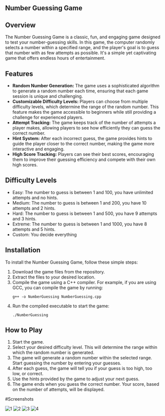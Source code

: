 ## Number Guessing Game

## Overview

The Number Guessing Game is a classic, fun, and engaging game designed to test your number-guessing skills. In this game, the computer randomly selects a number within a specified range, and the player's goal is to guess that number with as few attempts as possible. It's a simple yet captivating game that offers endless hours of entertainment.

## Features

- **Random Number Generation:** The game uses a sophisticated algorithm to generate a random number each time, ensuring that each game session is unique and challenging.
- **Customizable Difficulty Levels:** Players can choose from multiple difficulty levels, which determine the range of the random number. This feature makes the game accessible to beginners while still providing a challenge for experienced players.
- **Attempt Tracking:** The game keeps track of the number of attempts a player makes, allowing players to see how efficiently they can guess the correct number.
- **Hint System:** After each incorrect guess, the game provides hints to guide the player closer to the correct number, making the game more interactive and engaging.
- **High Score Tracking:** Players can see their best scores, encouraging them to improve their guessing efficiency and compete with their own high scores.

## Difficulty Levels

- Easy: The number to guess is between 1 and 100, you have unlimited attempts and no hints.
- Medium: The number to guess is between 1 and 200, you have 10 attempts and 2 hints.
- Hard: The number to guess is between 1 and 500, you have 9 attempts and 3 hints.
- Extreme: The number to guess is between 1 and 1000, you have 8 attempts and 5 hints.
- Custom: You decide everything

## Installation

To install the Number Guessing Game, follow these simple steps:

1. Download the game files from the repository.
2. Extract the files to your desired location.
3. Compile the game using a C++ compiler. For example, if you are using GCC, you can compile the game by running:
   ```
   g++ -o NumberGuessing NumberGuessing.cpp
   ```
4. Run the compiled executable to start the game:
   ```
   ./NumberGuessing
   ```

## How to Play

1. Start the game.
2. Select your desired difficulty level. This will determine the range within which the random number is generated.
3. The game will generate a random number within the selected range. Start guessing the number by entering your guesses.
4. After each guess, the game will tell you if your guess is too high, too low, or correct.
5. Use the hints provided by the game to adjust your next guess.
6. The game ends when you guess the correct number. Your score, based on the number of attempts, will be displayed.

#Screenshots

![1](https://github.com/bangwoo4/Number-Guessing-Game/assets/133222169/f791e03a-a5da-459e-8a5c-e1e4a6ee3a5f)
![2](https://github.com/bangwoo4/Number-Guessing-Game/assets/133222169/23a3134a-2f9a-498c-ac10-4deb8ff4ccd1)
![3](https://github.com/bangwoo4/Number-Guessing-Game/assets/133222169/db65308f-ca48-49db-ba22-3fbc88825149)
![4](https://github.com/bangwoo4/Number-Guessing-Game/assets/133222169/c1359e6e-bbec-4f8c-90d1-5a2834c428eb)
